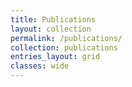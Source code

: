 ```yaml
---
title: Publications
layout: collection
permalink: /publications/   
collection: publications
entries_layout: grid
classes: wide
---
```

